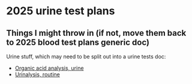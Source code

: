 # 2025 urine test plans

## Things I might throw in (if not, move them back to 2025 blood test plans generic doc)

Urine stuff, which may need to be split out into a urine tests doc:

* [Organic acid analysis, urine](https://marekdiagnostics.com/products/organic-acid-analysis-urine)
* [Urinalysis, routine](https://marekdiagnostics.com/products/urinalysis-routine)
